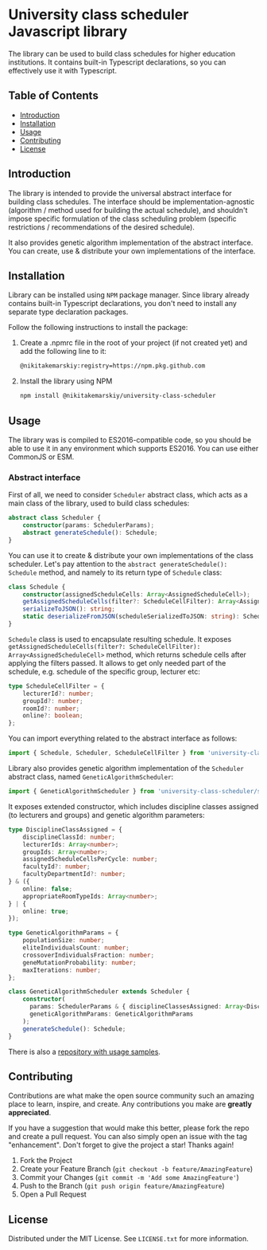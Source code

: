# University class scheduler Javascript library

The library can be used to build class schedules for higher education institutions. It contains built-in Typescript declarations, so you can effectively use it with Typescript.

## Table of Contents

- [Introduction](#introduction)
- [Installation](#installation)
- [Usage](#usage)
- [Contributing](#contributing)
- [License](#license)

## Introduction

The library is intended to provide the universal abstract interface for building class schedules. The interface should be implementation-agnostic (algorithm / method used for building the actual schedule), and shouldn't impose specific formulation of the class scheduling problem (specific restrictions / recommendations of the desired schedule).

It also provides genetic algorithm implementation of the abstract interface. You can create, use & distribute your own implementations of the interface.

## Installation

Library can be installed using `NPM` package manager. Since library already contains built-in Typescript declarations, you don't need to install any separate type declaration packages.

Follow the following instructions to install the package:

1. Create a .npmrc file in the root of your project (if not created yet) and add the following line to it:
   ```sh
   @nikitakemarskiy:registry=https://npm.pkg.github.com
   ```
2. Install the library using NPM
   ```sh
   npm install @nikitakemarskiy/university-class-scheduler
   ```

## Usage

The library was is compiled to ES2016-compatible code, so you should be able to use it in any environment which supports ES2016. You can use either CommonJS or ESM.

### Abstract interface

First of all, we need to consider `Scheduler` abstract class, which acts as a main class of the library, used to build class schedules:
```typescript
abstract class Scheduler {
    constructor(params: SchedulerParams);
    abstract generateSchedule(): Schedule;
}
```

You can use it to create & distribute your own implementations of the class scheduler. Let's pay attention to the `abstract generateSchedule(): Schedule` method, and namely to its return type of `Schedule` class:
```typescript
class Schedule {
    constructor(assignedScheduleCells: Array<AssignedScheduleCell>);
    getAssignedScheduleCells(filter?: ScheduleCellFilter): Array<AssignedScheduleCell>;
    serializeToJSON(): string;
    static deserializeFromJSON(scheduleSerializedToJSON: string): Schedule;
}
```

`Schedule` class is used to encapsulate resulting schedule. It exposes `getAssignedScheduleCells(filter?: ScheduleCellFilter): Array<AssignedScheduleCell>` method, which returns schedule cells after applying the filters passed. It allows to get only needed part of the schedule, e.g. schedule of the specific group, lecturer etc:
```typescript
type ScheduleCellFilter = {
    lecturerId?: number;
    groupId?: number;
    roomId?: number;
    online?: boolean;
};
```

You can import everything related to the abstract interface as follows:
```typescript
import { Schedule, Scheduler, ScheduleCellFilter } from 'university-class-scheduler';
```

Library also provides genetic algorithm implementation of the `Scheduler` abstract class, named `GeneticAlgorithmScheduler`:
```typescript
import { GeneticAlgorithmScheduler } from 'university-class-scheduler/schedulers/genetic-algorithm';
```

It exposes extended constructor, which includes discipline classes assigned (to lecturers and groups) and genetic algorithm parameters:
```typescript
type DisciplineClassAssigned = {
    disciplineClassId: number;
    lecturerIds: Array<number>;
    groupIds: Array<number>;
    assignedScheduleCellsPerCycle: number;
    facultyId?: number;
    facultyDepartmentId?: number;
} & ({
    online: false;
    appropriateRoomTypeIds: Array<number>;
} | {
    online: true;
});

type GeneticAlgorithmParams = {
    populationSize: number;
    eliteIndividualsCount: number;
    crossoverIndividualsFraction: number;
    geneMutationProbability: number;
    maxIterations: number;
};

class GeneticAlgorithmScheduler extends Scheduler {
    constructor(
      params: SchedulerParams & { disciplineClassesAssigned: Array<DisciplineClassAssigned> },
      geneticAlgorithmParams: GeneticAlgorithmParams
    );
    generateSchedule(): Schedule;
}
```

There is also a [repository with usage samples](https://github.com/NikitaKemarskiy/university-class-scheduler-samples).
## Contributing

Contributions are what make the open source community such an amazing place to learn, inspire, and create. Any contributions you make are **greatly appreciated**.

If you have a suggestion that would make this better, please fork the repo and create a pull request. You can also simply open an issue with the tag "enhancement".
Don't forget to give the project a star! Thanks again!

1. Fork the Project
2. Create your Feature Branch (`git checkout -b feature/AmazingFeature`)
3. Commit your Changes (`git commit -m 'Add some AmazingFeature'`)
4. Push to the Branch (`git push origin feature/AmazingFeature`)
5. Open a Pull Request

## License

Distributed under the MIT License. See `LICENSE.txt` for more information.
